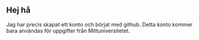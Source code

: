## Hej hå

Jag har precis skapat ett konto och börjat med github.
Detta konto kommer bara användas för uppgifter från Mittuniversitetet.
